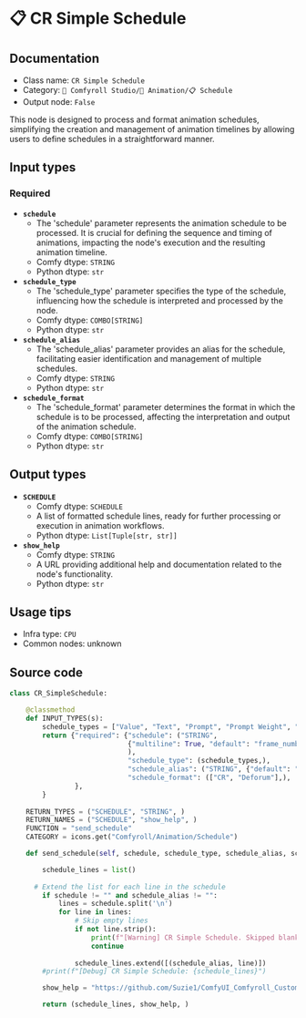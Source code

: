 # 📋 CR Simple Schedule
## Documentation
- Class name: `CR Simple Schedule`
- Category: `🧩 Comfyroll Studio/🎥 Animation/📋 Schedule`
- Output node: `False`

This node is designed to process and format animation schedules, simplifying the creation and management of animation timelines by allowing users to define schedules in a straightforward manner.
## Input types
### Required
- **`schedule`**
    - The 'schedule' parameter represents the animation schedule to be processed. It is crucial for defining the sequence and timing of animations, impacting the node's execution and the resulting animation timeline.
    - Comfy dtype: `STRING`
    - Python dtype: `str`
- **`schedule_type`**
    - The 'schedule_type' parameter specifies the type of the schedule, influencing how the schedule is interpreted and processed by the node.
    - Comfy dtype: `COMBO[STRING]`
    - Python dtype: `str`
- **`schedule_alias`**
    - The 'schedule_alias' parameter provides an alias for the schedule, facilitating easier identification and management of multiple schedules.
    - Comfy dtype: `STRING`
    - Python dtype: `str`
- **`schedule_format`**
    - The 'schedule_format' parameter determines the format in which the schedule is to be processed, affecting the interpretation and output of the animation schedule.
    - Comfy dtype: `COMBO[STRING]`
    - Python dtype: `str`
## Output types
- **`SCHEDULE`**
    - Comfy dtype: `SCHEDULE`
    - A list of formatted schedule lines, ready for further processing or execution in animation workflows.
    - Python dtype: `List[Tuple[str, str]]`
- **`show_help`**
    - Comfy dtype: `STRING`
    - A URL providing additional help and documentation related to the node's functionality.
    - Python dtype: `str`
## Usage tips
- Infra type: `CPU`
- Common nodes: unknown


## Source code
```python
class CR_SimpleSchedule:

    @classmethod
    def INPUT_TYPES(s):
        schedule_types = ["Value", "Text", "Prompt", "Prompt Weight", "Model", "LoRA", "ControlNet", "Style", "Upscale", "Camera", "Job"]
        return {"required": {"schedule": ("STRING",
                             {"multiline": True, "default": "frame_number, item_alias, [attr_value1, attr_value2]"}
                             ),
                             "schedule_type": (schedule_types,),
                             "schedule_alias": ("STRING", {"default": "", "multiline": False}),  
                             "schedule_format": (["CR", "Deforum"],),
                },
        }
    
    RETURN_TYPES = ("SCHEDULE", "STRING", )
    RETURN_NAMES = ("SCHEDULE", "show_help", )
    FUNCTION = "send_schedule"
    CATEGORY = icons.get("Comfyroll/Animation/Schedule")

    def send_schedule(self, schedule, schedule_type, schedule_alias, schedule_format):

        schedule_lines = list()
      
      # Extend the list for each line in the schedule
        if schedule != "" and schedule_alias != "":
            lines = schedule.split('\n')
            for line in lines:
                # Skip empty lines
                if not line.strip():
                    print(f"[Warning] CR Simple Schedule. Skipped blank line: {line}")
                    continue            
            
                schedule_lines.extend([(schedule_alias, line)])
        #print(f"[Debug] CR Simple Schedule: {schedule_lines}")

        show_help = "https://github.com/Suzie1/ComfyUI_Comfyroll_CustomNodes/wiki/Schedule-Nodes#cr-simple-schedule"

        return (schedule_lines, show_help, )

```
